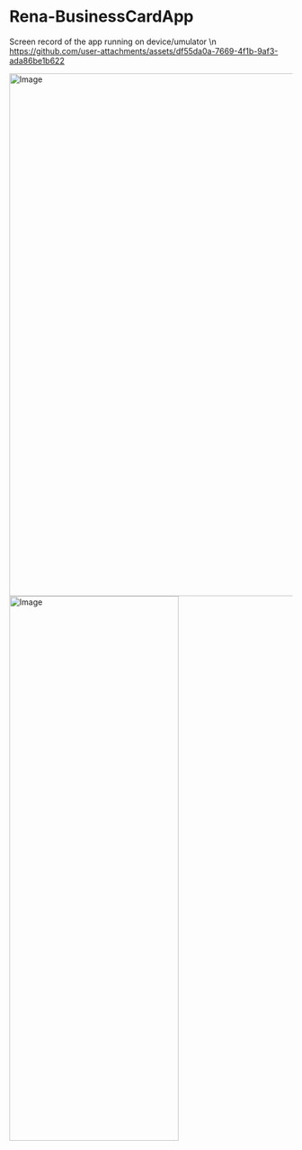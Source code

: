 # Rena-BusinessCardApp
Screen record of the app running on device/umulator \n
https://github.com/user-attachments/assets/df55da0a-7669-4f1b-9af3-ada86be1b622

<img width="557" height="928" alt="Image" src="https://github.com/user-attachments/assets/4d1b1366-7f98-46d6-b5bb-ee6fbc967336" />
<img width="301" height="967" alt="Image" src="https://github.com/user-attachments/assets/640bafb0-f4e1-46f3-b9ae-92c88c2d290f" />
